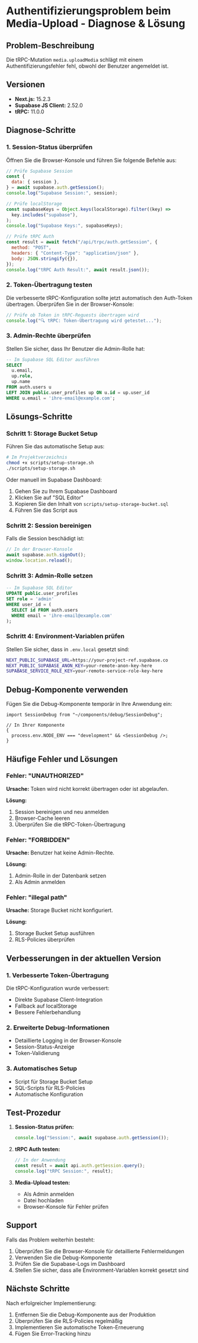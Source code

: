 # Authentifizierungsproblem beim Media-Upload - Diagnose & Lösung

## Problem-Beschreibung

Die tRPC-Mutation `media.uploadMedia` schlägt mit einem Authentifizierungsfehler fehl, obwohl der Benutzer angemeldet ist.

## Versionen

- **Next.js:** 15.2.3
- **Supabase JS Client:** 2.52.0
- **tRPC:** 11.0.0

## Diagnose-Schritte

### 1. Session-Status überprüfen

Öffnen Sie die Browser-Konsole und führen Sie folgende Befehle aus:

```javascript
// Prüfe Supabase Session
const {
  data: { session },
} = await supabase.auth.getSession();
console.log("Supabase Session:", session);

// Prüfe localStorage
const supabaseKeys = Object.keys(localStorage).filter((key) =>
  key.includes("supabase"),
);
console.log("Supabase Keys:", supabaseKeys);

// Prüfe tRPC Auth
const result = await fetch("/api/trpc/auth.getSession", {
  method: "POST",
  headers: { "Content-Type": "application/json" },
  body: JSON.stringify({}),
});
console.log("tRPC Auth Result:", await result.json());
```

### 2. Token-Übertragung testen

Die verbesserte tRPC-Konfiguration sollte jetzt automatisch den Auth-Token übertragen. Überprüfen Sie in der Browser-Konsole:

```javascript
// Prüfe ob Token in tRPC-Requests übertragen wird
console.log("🔍 tRPC: Token-Übertragung wird getestet...");
```

### 3. Admin-Rechte überprüfen

Stellen Sie sicher, dass Ihr Benutzer die Admin-Rolle hat:

```sql
-- Im Supabase SQL Editor ausführen
SELECT
  u.email,
  up.role,
  up.name
FROM auth.users u
LEFT JOIN public.user_profiles up ON u.id = up.user_id
WHERE u.email = 'ihre-email@example.com';
```

## Lösungs-Schritte

### Schritt 1: Storage Bucket Setup

Führen Sie das automatische Setup aus:

```bash
# Im Projektverzeichnis
chmod +x scripts/setup-storage.sh
./scripts/setup-storage.sh
```

Oder manuell im Supabase Dashboard:

1. Gehen Sie zu Ihrem Supabase Dashboard
2. Klicken Sie auf "SQL Editor"
3. Kopieren Sie den Inhalt von `scripts/setup-storage-bucket.sql`
4. Führen Sie das Script aus

### Schritt 2: Session bereinigen

Falls die Session beschädigt ist:

```javascript
// In der Browser-Konsole
await supabase.auth.signOut();
window.location.reload();
```

### Schritt 3: Admin-Rolle setzen

```sql
-- Im Supabase SQL Editor
UPDATE public.user_profiles
SET role = 'admin'
WHERE user_id = (
  SELECT id FROM auth.users
  WHERE email = 'ihre-email@example.com'
);
```

### Schritt 4: Environment-Variablen prüfen

Stellen Sie sicher, dass in `.env.local` gesetzt sind:

```bash
NEXT_PUBLIC_SUPABASE_URL=https://your-project-ref.supabase.co
NEXT_PUBLIC_SUPABASE_ANON_KEY=your-remote-anon-key-here
SUPABASE_SERVICE_ROLE_KEY=your-remote-service-role-key-here
```

## Debug-Komponente verwenden

Fügen Sie die Debug-Komponente temporär in Ihre Anwendung ein:

```tsx
import SessionDebug from "~/components/debug/SessionDebug";

// In Ihrer Komponente
{
  process.env.NODE_ENV === "development" && <SessionDebug />;
}
```

## Häufige Fehler und Lösungen

### Fehler: "UNAUTHORIZED"

**Ursache:** Token wird nicht korrekt übertragen oder ist abgelaufen.

**Lösung:**

1. Session bereinigen und neu anmelden
2. Browser-Cache leeren
3. Überprüfen Sie die tRPC-Token-Übertragung

### Fehler: "FORBIDDEN"

**Ursache:** Benutzer hat keine Admin-Rechte.

**Lösung:**

1. Admin-Rolle in der Datenbank setzen
2. Als Admin anmelden

### Fehler: "illegal path"

**Ursache:** Storage Bucket nicht konfiguriert.

**Lösung:**

1. Storage Bucket Setup ausführen
2. RLS-Policies überprüfen

## Verbesserungen in der aktuellen Version

### 1. Verbesserte Token-Übertragung

Die tRPC-Konfiguration wurde verbessert:

- Direkte Supabase Client-Integration
- Fallback auf localStorage
- Bessere Fehlerbehandlung

### 2. Erweiterte Debug-Informationen

- Detaillierte Logging in der Browser-Konsole
- Session-Status-Anzeige
- Token-Validierung

### 3. Automatisches Setup

- Script für Storage Bucket Setup
- SQL-Scripts für RLS-Policies
- Automatische Konfiguration

## Test-Prozedur

1. **Session-Status prüfen:**

   ```javascript
   console.log("Session:", await supabase.auth.getSession());
   ```

2. **tRPC Auth testen:**

   ```javascript
   // In der Anwendung
   const result = await api.auth.getSession.query();
   console.log("tRPC Session:", result);
   ```

3. **Media-Upload testen:**
   - Als Admin anmelden
   - Datei hochladen
   - Browser-Konsole für Fehler prüfen

## Support

Falls das Problem weiterhin besteht:

1. Überprüfen Sie die Browser-Konsole für detaillierte Fehlermeldungen
2. Verwenden Sie die Debug-Komponente
3. Prüfen Sie die Supabase-Logs im Dashboard
4. Stellen Sie sicher, dass alle Environment-Variablen korrekt gesetzt sind

## Nächste Schritte

Nach erfolgreicher Implementierung:

1. Entfernen Sie die Debug-Komponente aus der Produktion
2. Überprüfen Sie die RLS-Policies regelmäßig
3. Implementieren Sie automatische Token-Erneuerung
4. Fügen Sie Error-Tracking hinzu
